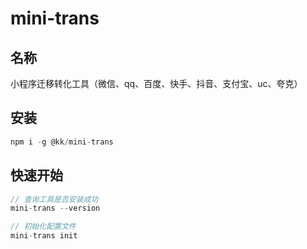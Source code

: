 # mini-trans

## 名称

小程序迁移转化工具（微信、qq、百度、快手、抖音、支付宝、uc、夸克）

## 安装

```javascript
npm i -g @kk/mini-trans
```

## 快速开始

```javascript
// 查询工具是否安装成功
mini-trans --version

// 初始化配置文件
mini-trans init
```
